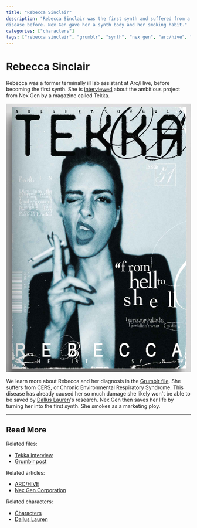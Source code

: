 ```yaml
---
title: "Rebecca Sinclair"
description: "Rebecca Sinclair was the first synth and suffered from a terminal respiratory 
disease before. Nex Gen gave her a synth body and her smoking habit."
categories: ["characters"]
tags: ["rebecca sinclair", "grumblr", "synth", "nex gen", "arc/hive", "cers"]
---
```


# Rebecca Sinclair

Rebecca was a former terminally ill lab assistant at Arc/Hive, before becoming the first
synth. She is [interviewed](../files/tekka_interview) about the ambitious project from Nex Gen
by a magazine called Tekka.

![Tekka Magazine cover](../../Resources/files/tekka/tekka_cover.png)

We learn more about Rebecca and her diagnosis in the [Grumblr file](../files/grumblr). 
She suffers from CERS, or Chronic Environmental Respiratory Syndrome.
This disease has already caused her so much damage she likely won't be able to be saved by 
[Dallus Lauren](dallus-lauren)'s research.
Nex Gen then saves her life by turning her into the first synth.
She smokes as a marketing ploy.

***

## Read More

Related files:

- [Tekka interview](../files/tekka_interview)
- [Grumblr post](../files/grumblr)

Related articles:

- [ARC/HIVE](../lore/archive)
- [Nex Gen Corporation](../lore/nex-gen-corporation)

Related characters:

- [Characters](characters)
- [Dallus Lauren](dallus-lauren)
